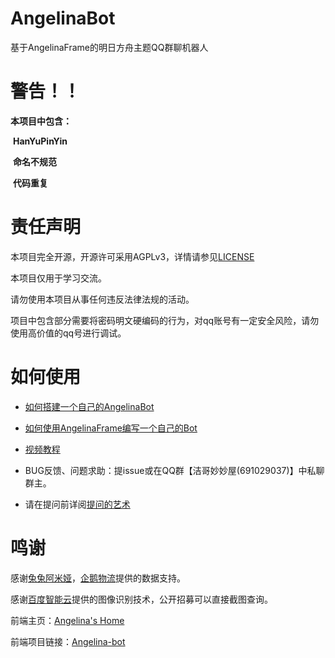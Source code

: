 # AngelinaBot

基于AngelinaFrame的明日方舟主题QQ群聊机器人

# 警告！！

**本项目中包含：**

​	**HanYuPinYin**

​	**命名不规范**

​	**代码重复**

# 责任声明

本项目完全开源，开源许可采用AGPLv3，详情请参见[LICENSE](https://github.com/Strelizia02/AngelinaFrame/blob/master/LICENSE)

本项目仅用于学习交流。

请勿使用本项目从事任何违反法律法规的活动。

项目中包含部分需要将密码明文硬编码的行为，对qq账号有一定安全风险，请勿使用高价值的qq号进行调试。

# 如何使用

- [如何搭建一个自己的AngelinaBot]()

- [如何使用AngelinaFrame编写一个自己的Bot]()

- [视频教程]()

- BUG反馈、问题求助：提issue或在QQ群【洁哥妙妙屋(691029037)】中私聊群主。

- 请在提问前详阅[提问的艺术](https://github.com/betaseeker/How-To-Ask-Questions)

# 鸣谢

感谢[兔兔阿米娅](https://github.com/vivien8261/Amiya-Bot)，[企鹅物流](https://penguin-stats.cn/)提供的数据支持。

感谢[百度智能云](https://cloud.baidu.com/)提供的图像识别技术，公开招募可以直接截图查询。

前端主页：[Angelina's Home](http://www.angelina-bot.top/)

前端项目链接：[Angelina-bot](https://github.com/aStrangerPassingBy/Angelina-bot)
